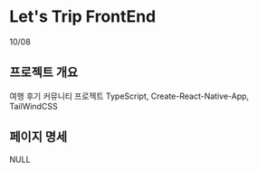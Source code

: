 # Let's Trip FrontEnd

10/08

## 프로젝트 개요

여행 후기 커뮤니티 프로젝트
TypeScript, Create-React-Native-App, TailWindCSS

## 페이지 명세

NULL
